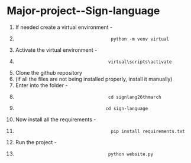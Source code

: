 # Major-project--Sign-language

1. If needed create a virtual environment -
2.                                         python -m venv virtual
3. Activate the virtual environment -
4.                                        virtual\scripts\activate
5. Clone the github repository
6. (if all the files are not being installed properly, install it manually)
7. Enter into the folder -
8.                                        cd signlang26thmarch
9.                                       cd sign-language
10. Now install all the requirements -
11.                                         pip install requirements.txt 
12. Run the project -
13.                                        python website.py
